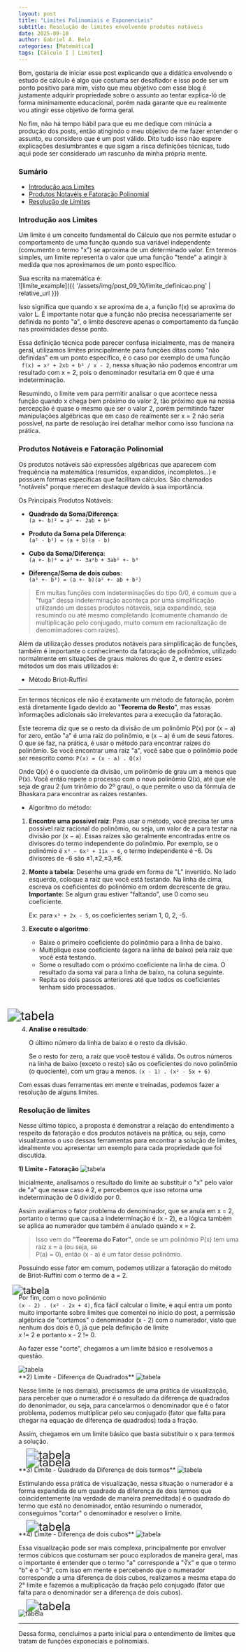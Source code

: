 ```yaml
---
layout: post
title: "Limites Polinomiais e Exponenciais"
subtitle: Resolução de limites envolvendo produtos notáveis
date: 2025-09-10
author: Gabriel A. Belo
categories: [Matemática]
tags: [Cálculo I | Limites]
---
```


Bom, gostaria de iniciar esse post explicando que a didática envolvendo o estudo de cálculo é algo que costuma ser desafiador e isso pode ser um ponto positivo para mim, visto que meu objetivo com esse blog é justamente adquirir propriedade sobre o assunto ao tentar explica-ló de forma minimamente educacional, porém nada garante que eu realmente vou atingir esse objetivo de forma geral.

No fim, não há tempo hábil para que eu me dedique com minúcia a produção dos posts, então atingindo o meu objetivo de me fazer entender o assunto, eu considero que é um post válido. Dito tudo isso não espere explicações deslumbrantes e que sigam a risca definições técnicas, tudo aqui pode ser considerado um rascunho da minha própria mente.

### Sumário

- [Introdução aos Limites](#introdução-aos-limites)
- [Produtos Notavéis e Fatoração Polinomial](#produtos-notáveis-e-fatoração-polinomial)
- [Resolução de Limites](#resolução-de-limites)

### Introdução aos Limites

Um limite é um conceito fundamental do Cálculo que nos permite estudar o comportamento de uma função quando sua variável independente (comumente o termo "x") se aproxima de um determinado valor. Em termos simples, um limite representa o valor que uma função "tende" a atingir à medida que nos aproximamos de um ponto específico.

Sua escrita na matemática é: <br>![limite_example]({{ '/assets/img/post_09_10/limite_definicao.png' | relative_url }})

Isso significa que quando x se aproxima de a, a função f(x) se aproxima do valor L. É importante notar que a função não precisa necessariamente ser definida no ponto "a", o limite descreve apenas o comportamento da função nas proximidades desse ponto.

Essa definição técnica pode parecer confusa inicialmente, mas de maneira geral, utilizamos limites principalmente para funções ditas como "não definidas" em um ponto específico, é o caso por exemplo de uma função <br>``` f(x) = x² + 2xb + b² / x - 2```, nessa situação não podemos encontrar um resultado com x = 2, pois o denominador resultaria em 0 que é uma indeterminação.

Resumindo, o limite vem para permitir analisar o que acontece nessa função quando x chega bem próximo do valor 2, tão próximo que na nossa percepção é quase o mesmo que ser o valor 2, porém permitindo fazer manipulações algébricas que em caso de realmente ser x = 2 não seria possível, na parte de resolução irei detalhar melhor como isso funciona na prática.

### Produtos Notáveis e Fatoração Polinomial

Os produtos notáveis são expressões algébricas que aparecem com frequência na matemática (resumidos, expandidos, incompletos...) e possuem formas específicas que facilitam cálculos. São chamados "notáveis" porque merecem destaque devido à sua importância.

Os Principais Produtos Notáveis:
- **Quadrado da Soma/Diferença**: <br>```(a +- b)² = a² +- 2ab + b²```

- **Produto da Soma pela Diferença**: <br>```(a² - b²) = (a + b)(a - b)```

- **Cubo da Soma/Diferença**: <br>```(a +- b)³ = a³ +- 3a²b + 3ab² +- b³```

- **Diferença/Soma de dois cubos**: <br>```(a³ +- b³) = (a +- b)(a² +- ab + b²)```

> Em muitas funções com indeterminações do tipo 0/0, é comum que a "fuga" dessa indeterminação aconteça por uma simplificação utilizando um desses produtos nótaveis, seja expandindo, seja resumindo ou até mesmo completando (comumente chamando de multiplicação pelo conjugado, muito comum em racionalização de denomimadores com raízes).

Além da utilização desses produtos notáveis para simplificação de funções, também é importante o conhecimento da fatoração de polinômios, utilizado normalmente em situações de graus maiores do que 2, e dentre esses métodos um dos mais utilizados é:

- Método Briot-Ruffini
---

Em termos técnicos ele não é exatamente um método de fatoração, porém está diretamente ligado devido ao "**Teorema do Resto**", mas essas informações adicionais são irrelevantes para a execução da fatoração.

Este teorema diz que se o resto da divisão de um polinômio P(x) por (x − a) for zero, então "a" é uma raiz do polinômio, e (x − a) é um de seus fatores. O que se faz, na prática, é usar o método para encontrar raízes do polinômio. Se você encontrar uma raiz "a", você sabe que o polinômio pode ser reescrito como: ```P(x) = (x - a) . Q(x)```

Onde Q(x) é o quociente da divisão, um polinômio de grau um a menos que P(x). Você então repete o processo com o novo polinômio Q(x), até que ele seja de grau 2 (um trinômio do 2º grau), o que permite o uso da fórmula de Bhaskara para encontrar as raízes restantes.

- Algoritmo do método:

1. **Encontre uma possível raiz**: Para usar o método, você precisa ter uma possível raiz racional do polinômio, ou seja, um valor de a para testar na divisão por (x − a). Essas raízes são geralmente encontradas entre os divisores do termo independente do polinômio. Por exemplo, se o polinômio é ```x³ − 6x² + 11x − 6```, o termo independente é -6. Os divisores de -6 são ±1,±2,±3,±6.

2. **Monte a tabela**: Desenhe uma grade em forma de "L" invertido. No lado esquerdo, coloque a raiz que você está testando. Na linha de cima, escreva os coeficientes do polinômio em ordem decrescente de grau. **Importante**: Se algum grau estiver "faltando", use 0 como seu coeficiente. 

    Ex: para ```x³ + 2x - 5```, os coeficientes seriam 1, 0, 2, -5.

3. **Execute o algoritmo**: 

    - Baixe o primeiro coeficiente do polinômio para a linha de baixo.   
    - Multiplique esse coeficiente (agora na linha de baixo) pela raiz que você está testando.
    - Some o resultado com o próximo coeficiente na linha de cima. O resultado da soma vai para a linha de baixo, na coluna seguinte.
    - Repita os dois passos anteriores até que todos os coeficientes tenham sido processados.
<br>
<br>
    <img src="{{ '/assets/img/post_09_10/briot_ruffini.png' | relative_url }}" alt="tabela" style="transform: scale(1.9);">

4. **Analise o resultado**:

    O último número da linha de baixo é o resto da divisão.

    Se o resto for zero, a raiz que você testou é válida. Os outros números na linha de baixo (exceto o resto) são os coeficientes do novo polinômio (o quociente), com um grau a menos. 
    ```(x - 1) . (x² - 5x + 6)```

Com essas duas ferramentas em mente e treinadas, podemos fazer a resolução de alguns limites.

### Resolução de limites

Nesse último tópico, a proposta é demonstrar a relação do entendimento a respeito da fatoração e dos produtos notáveis na prática, ou seja, como visualizamos o uso dessas ferramentas para encontrar a solução de limites, idealmente vou apresentar um exemplo para cada propriedade que foi discutida.

**1) Limite - Fatoração**
<img src="{{ '/assets/img/post_09_10/limite_fatoracao.png' | relative_url }}" alt="tabela">

Inicialmente, analisamos o resultado do limite ao substituir o "x" pelo valor de "a" que nesse caso é 2, e percebemos que isso retorna uma indeterminação de 0 dividido por 0. 

Assim avaliamos o fator problema do denominador, que se anula em x = 2, portanto o termo que causa a indeterminação é (x - 2), e a lógica também se aplica ao numerador que também é anulado quando x = 2.

> Isso vem do **"Teorema do Fator"**, onde se um polinômio P(x) tem uma raiz x = a (ou seja, se <br>P(a) = 0), então (x - a) é um fator desse polinômio.

Possuindo esse fator em comum, podemos utilizar a fatoração do método de Briot-Ruffini com o termo de a = 2.
<br>
<br>
<img src="{{ '/assets/img/post_09_10/fatoracao.png' | relative_url }}" alt="tabela" style="transform: scale(1.5);">
<br>
Por fim, com o novo polinómio <br>```(x - 2) . (x² - 2x + 4)```, fica fácil calcular o limite, e aqui entra um ponto muito importante sobre limites que comentei no início do post, a permissão algébrica de "cortamos" o denominador (x - 2) com o numerador, visto que nenhum dos dois é 0, já que pela definição de limite <br>x != 2 e portanto x - 2 != 0.

Ao fazer esse "corte", chegamos a um limite básico e resolvemos a questão.

<img src="{{ '/assets/img/post_09_10/limite_01.png' | relative_url }}" alt="tabela">

<br>
**2) Limite - Diferença de Quadrados**
<img src="{{ '/assets/img/post_09_10/limite_diferenca.png' | relative_url }}" alt="tabela">

Nesse limite (e nos demais), precisamos de uma prática de visualização, para perceber que o numerador é o resultado da diferença de quadrados do denonimador, ou seja, para cancelarmos o denominador que é o fator problema, podemos multiplicar pelo seu conjugado (fator que falta para chegar na equação de diferença de quadrados) toda a fração.

Assim, chegamos em um limite básico que basta substituir o x para termos a solução.

<img src="{{ '/assets/img/post_09_10/limite_02.png' | relative_url }}" alt="tabela" style="margin: 0px 40px; transform: scale(1.8);">
<br>
<img src="{{ '/assets/img/post_09_10/limite_02(1).png' | relative_url }}" alt="tabela" style="margin: 0px 40px; transform: scale(1.8);">

<br>
**3) Limite - Quadrado da Diferença de dois termos**

<img src="{{ '/assets/img/post_09_10/limite_quadrado.png' | relative_url }}" alt="tabela">

Estimulando essa prática de visualização, nessa situação o numerador é a forma expandida de um quadrado da diferença de dois termos que coincidentemente (na verdade de maneira premeditada) é o quadrado do termo que está no denominador, então resumindo o numerador, conseguimos "cortar" o denominador e resolver o limite.

<img src="{{ '/assets/img/post_09_10/limite_03.png' | relative_url }}" alt="tabela" style="margin: 0px 40px; transform: scale(1.8);">

<br>
**4) Limite - Diferença de dois cubos**

<img src="{{ '/assets/img/post_09_10/limite_cubos.png' | relative_url }}" alt="tabela">

Essa visualização pode ser mais complexa, principalmente por envolver termos cúbicos que costumam ser pouco explorados de maneira geral, mas o importante é entender que o termo "a" corresponde a "∛x" e que o termo "b" é o "-3", com isso em mente e percebendo que o numerador corresponde a uma diferença de dois cubos, realizamos a mesma etapa do 2° limite e fazemos a multiplicação da fração pelo conjugado (fator que falta para o denominador ser a diferença de dois cubos).

<img src="{{ '/assets/img/post_09_10/limite_04.png' | relative_url }}" alt="tabela" style="margin: 0px 40px; transform: scale(1.8);">
<br>
<img src="{{ '/assets/img/post_09_10/limite_04(1).png' | relative_url }}" alt="tabela">

---
Dessa forma, concluímos a parte inicial para o entendimento de limites que tratam de funções exponeciais e polinomiais.